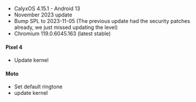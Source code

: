 * CalyxOS 4.15.1 - Android 13
* November 2023 update
* Bump SPL to 2023-11-05 (The previous update had the security patches already, we just missed updating the level)
* Chromium 119.0.6045.163 (latest stable)

#### Pixel 4
* Update kernel

#### Moto
* Set default ringtone
* update kernel
